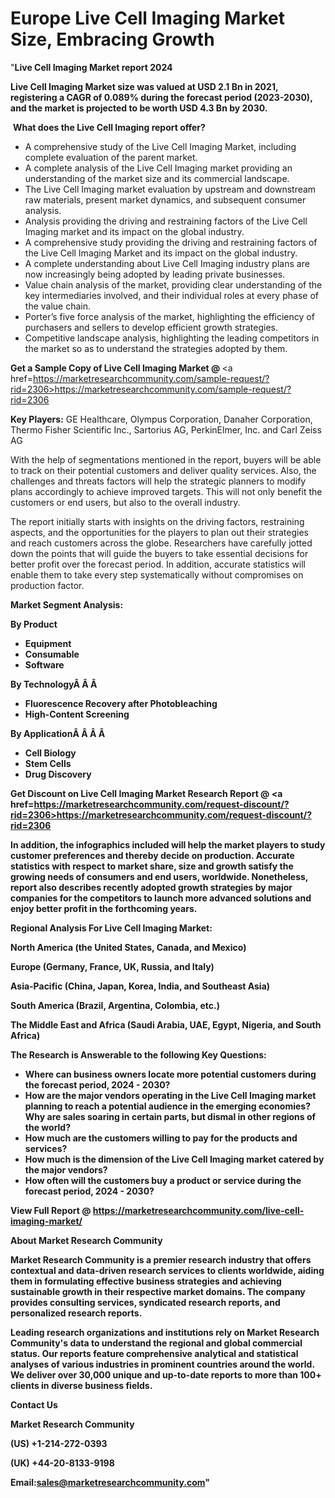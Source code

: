 # Europe Live Cell Imaging Market Size, Embracing Growth
"<strong>Live Cell Imaging Market report 2024</strong>

<strong>Live Cell Imaging Market size was valued at USD 2.1 Bn in 2021, registering a CAGR of 0.089% during the forecast period (2023-2030), and the market is projected to be worth USD 4.3 Bn by 2030.</strong>

 <strong><b>What does the Live Cell Imaging report offer?</b></strong>
<ul>
  <li>A comprehensive study of the Live Cell Imaging Market, including complete evaluation of the parent market.</li>
  <li>A complete analysis of the Live Cell Imaging market providing an understanding of the market size and its commercial landscape.</li>
  <li>The Live Cell Imaging market evaluation by upstream and downstream raw materials, present market dynamics, and subsequent consumer analysis.</li>
  <li>Analysis providing the driving and restraining factors of the Live Cell Imaging market and its impact on the global industry.</li>
  <li>A comprehensive study providing the driving and restraining factors of the Live Cell Imaging Market and its impact on the global industry.</li>
  <li>A complete understanding about Live Cell Imaging industry plans are now increasingly being adopted by leading private businesses.</li>
  <li>Value chain analysis of the market, providing clear understanding of the key intermediaries involved, and their individual roles at every phase of the value chain.</li>
  <li>Porter’s five force analysis of the market, highlighting the efficiency of purchasers and sellers to develop efficient growth strategies.</li>
  <li>Competitive landscape analysis, highlighting the leading competitors in the market so as to understand the strategies adopted by them.</li>
</ul>

<strong>Get a Sample Copy of Live Cell Imaging Market @ </strong><a href=https://marketresearchcommunity.com/sample-request/?rid=2306><u>https://marketresearchcommunity.com/sample-request/?rid=2306</u></a>

<strong>Key Players:</strong> 
GE Healthcare, Olympus Corporation, Danaher Corporation, Thermo Fisher Scientific Inc., Sartorius AG, PerkinElmer, Inc. and Carl Zeiss AG

With the help of segmentations mentioned in the report, buyers will be able to track on their potential customers and deliver quality services. Also, the challenges and threats factors will help the strategic planners to modify plans accordingly to achieve improved targets. This will not only benefit the customers or end users, but also to the overall industry.

The report initially starts with insights on the driving factors, restraining aspects, and the opportunities for the players to plan out their strategies and reach customers across the globe. Researchers have carefully jotted down the points that will guide the buyers to take essential decisions for better profit over the forecast period. In addition, accurate statistics will enable them to take every step systematically without compromises on production factor.

<strong>Market Segment Analysis:</strong>


<strong><strong>By Product </strong></h4>
<ul>
 	<li>Equipment</li>
 	<li>Consumable</li>
 	<li>Software</li>
</ul>
<strong><strong>By TechnologyÂ Â Â  </strong></h4>
<ul>
 	<li>Fluorescence Recovery after Photobleaching</li>
 	<li>High-Content Screening</li>
</ul>
<strong><strong>By ApplicationÂ Â Â Â  </strong></h4>
<ul>
 	<li>Cell Biology</li>
 	<li>Stem Cells</li>
 	<li>Drug Discovery</li>
</ul>

<strong>Get Discount on Live Cell Imaging Market Research Report @ </b></strong><a href=https://marketresearchcommunity.com/request-discount/?rid=2306><u>https://marketresearchcommunity.com/request-discount/?rid=2306</u></a>

In addition, the infographics included will help the market players to study customer preferences and thereby decide on production. Accurate statistics with respect to market share, size and growth satisfy the growing needs of consumers and end users, worldwide. Nonetheless, report also describes recently adopted growth strategies by major companies for the competitors to launch more advanced solutions and enjoy better profit in the forthcoming years.

<strong>Regional Analysis For Live Cell Imaging Market:</strong>

<strong>North America</strong> (the United States, Canada, and Mexico)

<strong>Europe</strong> (Germany, France, UK, Russia, and Italy)

<strong>Asia-Pacific</strong> (China, Japan, Korea, India, and Southeast Asia)

<strong>South America</strong> (Brazil, Argentina, Colombia, etc.)

<strong>The Middle East and Africa</strong> (Saudi Arabia, UAE, Egypt, Nigeria, and South Africa)

<strong>The Research is Answerable to the following Key Questions:</strong>
<ul>
 	<li>Where can business owners locate more potential customers during the forecast period, 2024 - 2030?</li>
 	<li>How are the major vendors operating in the Live Cell Imaging market planning to reach a potential audience in the emerging economies? Why are sales soaring in certain parts, but dismal in other regions of the world?</li>
 	<li>How much are the customers willing to pay for the products and services?</li>
 	<li>How much is the dimension of the Live Cell Imaging market catered by the major vendors?</li>
 	<li>How often will the customers buy a product or service during the forecast period, 2024 - 2030?</li>
</ul>

<strong>View Full Report @</strong> <a href=https://marketresearchcommunity.com/live-cell-imaging-market/>https://marketresearchcommunity.com/live-cell-imaging-market/</a>

<strong>About Market Research Community</strong>

Market Research Community is a premier research industry that offers contextual and data-driven research services to clients worldwide, aiding them in formulating effective business strategies and achieving sustainable growth in their respective market domains. The company provides consulting services, syndicated research reports, and personalized research reports.

Leading research organizations and institutions rely on Market Research Community's data to understand the regional and global commercial status. Our reports feature comprehensive analytical and statistical analyses of various industries in prominent countries around the world. We deliver over 30,000 unique and up-to-date reports to more than 100+ clients in diverse business fields.

<strong>Contact Us</strong>

<strong>Market Research Community</strong>

(US) +1-214-272-0393

(UK) +44-20-8133-9198

<strong>Email:</strong>sales@marketresearchcommunity.com"
